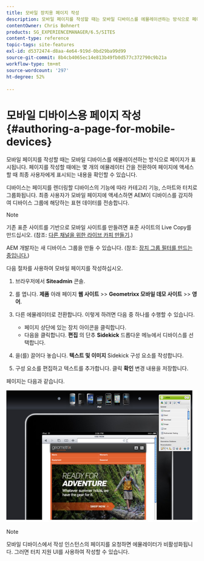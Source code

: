 ```yaml
---
title: 모바일 장치용 페이지 작성
description: 모바일 페이지를 작성할 때는 모바일 디바이스를 에뮬레이션하는 방식으로 페이지가 표시됩니다. 페이지를 작성할 때에는 몇 개의 에뮬레이터 간을 전환하여 페이지에 액세스할 때 최종 사용자에게 표시되는 내용을 확인할 수 있습니다.
contentOwner: Chris Bohnert
products: SG_EXPERIENCEMANAGER/6.5/SITES
content-type: reference
topic-tags: site-features
exl-id: d5372474-d8aa-4e64-919d-0bd29ba99d99
source-git-commit: 8b4cb4065ec14e813b49fb0d577c372790c9b21a
workflow-type: tm+mt
source-wordcount: '297'
ht-degree: 52%

---
```


# 모바일 디바이스용 페이지 작성{#authoring-a-page-for-mobile-devices}

모바일 페이지를 작성할 때는 모바일 디바이스를 에뮬레이션하는 방식으로 페이지가 표시됩니다. 페이지를 작성할 때에는 몇 개의 에뮬레이터 간을 전환하여 페이지에 액세스할 때 최종 사용자에게 표시되는 내용을 확인할 수 있습니다.

디바이스는 페이지를 렌더링할 디바이스의 기능에 따라 카테고리 기능, 스마트와 터치로 그룹화됩니다. 최종 사용자가 모바일 페이지에 액세스하면 AEM이 디바이스를 감지하여 디바이스 그룹에 해당하는 표현 데이터를 전송합니다.

>[!NOTE]
>
>기존 표준 사이트를 기반으로 모바일 사이트를 만들려면 표준 사이트의 Live Copy를 만드십시오. (참조: [다른 채널을 위한 라이브 카피 만들기](/help/sites-administering/msm-livecopy.md).)
>
>AEM 개발자는 새 디바이스 그룹을 만들 수 있습니다. (참조: [장치 그룹 필터를 만드는 중입니다.](/help/sites-developing/groupfilters.md))

다음 절차를 사용하여 모바일 페이지를 작성하십시오.

1. 브라우저에서 **Siteadmin** 콘솔.
1. 를 엽니다. **제품** 아래 페이지 **웹 사이트** >> **Geometrixx 모바일 데모 사이트** >> **영어**.

1. 다른 에뮬레이터로 전환합니다. 이렇게 하려면 다음 중 하나를 수행할 수 있습니다.

   * 페이지 상단에 있는 장치 아이콘을 클릭합니다.
   * 다음을 클릭합니다. **편집** 의 단추 **Sidekick** 드롭다운 메뉴에서 디바이스를 선택합니다.

1. 을(를) 끌어다 놓습니다. **텍스트 및 이미지** Sidekick 구성 요소를 작성합니다.
1. 구성 요소를 편집하고 텍스트를 추가합니다. 클릭 **확인** 변경 내용을 저장합니다.

페이지는 다음과 같습니다.

![mobileipademu](assets/mobileipademu.png)

>[!NOTE]
>
>모바일 디바이스에서 작성 인스턴스의 페이지를 요청하면 에뮬레이터가 비활성화됩니다. 그러면 터치 지원 UI를 사용하여 작성할 수 있습니다.
